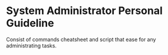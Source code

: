 # System Administrator Personal Guideline

Consist of commands cheatsheet and script that ease for any administrating tasks.